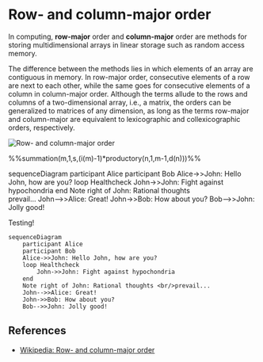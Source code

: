 # Row- and column-major order

In computing, **row-major** order and **column-major** order are methods for storing multidimensional arrays in linear storage such as random access memory.

The difference between the methods lies in which elements of an array are contiguous in memory. In row-major order, consecutive elements of a row are next to each other, while the same goes for consecutive elements of a column in column-major order. Although the terms allude to the rows and columns of a two-dimensional array, i.e., a matrix, the orders can be generalized to matrices of any dimension, as long as the terms row-major and column-major are equivalent to lexicographic and collexicographic orders, respectively.

![Row- and column-major order](https://upload.wikimedia.org/wikipedia/commons/thumb/4/4d/Row_and_column_major_order.svg/180px-Row_and_column_major_order.svg.png "Row- and column-major order")

%%summation(m,1,s,(i(m)-1)*productory(n,1,m-1,d(n)))%%

<div class="mermaid">
sequenceDiagram
    participant Alice
    participant Bob
    Alice->>John: Hello John, how are you?
    loop Healthcheck
        John->>John: Fight against hypochondria
    end
    Note right of John: Rational thoughts <br/>prevail...
    John-->>Alice: Great!
    John->>Bob: How about you?
    Bob-->>John: Jolly good!
</div>

Testing!

```mermaid*
sequenceDiagram
    participant Alice
    participant Bob
    Alice->>John: Hello John, how are you?
    loop Healthcheck
        John->>John: Fight against hypochondria
    end
    Note right of John: Rational thoughts <br/>prevail...
    John-->>Alice: Great!
    John->>Bob: How about you?
    Bob-->>John: Jolly good!
```

## References

* [Wikipedia: Row- and column-major order](https://en.wikipedia.org/wiki/Row-_and_column-major_order)
